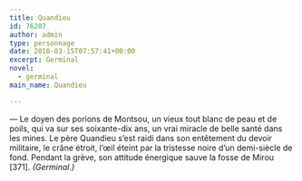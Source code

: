 ```yaml
---
title: Quandieu
id: 76207
author: admin
type: personnage
date: 2010-03-15T07:57:41+00:00
excerpt: Germinal
novel:
  - germinal
main_name: Quandieu

---
```

— Le doyen des porions de Montsou, un vieux tout blanc de peau et de poils, qui va sur ses soixante-dix ans, un vrai miracle de belle santé dans les mines. Le père Quandieu s&rsquo;est raidi dans son entêtement du devoir militaire, le crâne étroit, l&rsquo;œil éteint par la tristesse noire d&rsquo;un demi-siècle de fond. Pendant la grève, son attitude énergique sauve la fosse de Mirou [371]. _(Germinal.)_